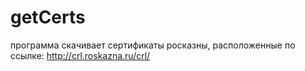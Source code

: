 # getCerts

программа скачивает сертификаты росказны, расположенные по ссылке: http://crl.roskazna.ru/crl/